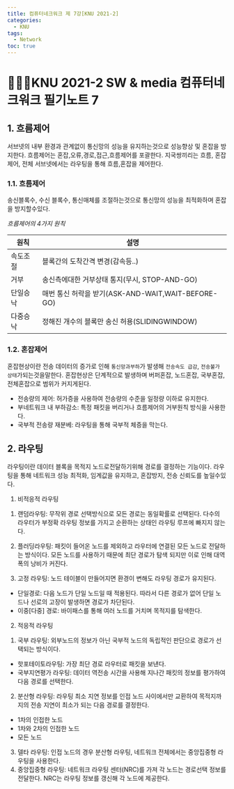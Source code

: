 ```yaml
---
title: 컴퓨터네크워크 제 7강[KNU 2021-2]
categories:
  - KNU
tags:
  - Network
toc: true
---  
```


# 👨‍💻🏫KNU 2021-2 SW & media 컴퓨터네크워크 필기노트 7

## 1. 흐름제어

서브넷의 내부 환경과 관계없이 통신망의 성능을 유지하는것으로 성능향상 및 혼잡을 방지한다. 흐름제어는 혼잡,오류,경로,접근,흐름제어를 포괄한다. 지국쌍끼리는 흐름, 혼잡제어, 전체 서브넷에서는 라우팅을 통해 흐름,혼잡을 제어한다.

### 1.1. 흐름제어

송신블록수, 수신 블록수, 통신매체를 조절하는것으로 통신망의 성능을 최적화하며 혼잡을 방지할수있다.

*흐름제어의 4가지 원칙*

|원칙|설명|
|-|-|
|속도조절|블록간의 도착간격 변경(감속등..)|
|거부|송신측에대한 거부상태 통지(무시, STOP-AND-GO)|
|단일승낙|매번 통신 허락을 받기(ASK-AND-WAIT,WAIT-BEFORE-GO)|
|다중승낙|정해진 개수의 블록만 송신 허용(SLIDINGWINDOW)|

### 1.2. 혼잡제어

혼잡현상이란 전송 데이터의 증가로 인해 `통신망과부하`가 발생해 `전송속도 급감`, `전송불가 상태`가되는것을말한다.
혼잡현상은 단계적으로 발생하며 버퍼혼잡, 노드혼잡, 국부혼잡, 전체혼잡으로 범위가 커지게된다.

- 전송량의 제어: 허가증을 사용하여 전송량의 수준을 일정량 이하로 유지한다.
- 부네트워크 내 부하감소: 특정 패킷을 버리거나 흐름제어의 거부원칙 방식을 사용한다.
- 국부적 전송량 재분베: 라우팅을 통해 국부적 체증을 막는다.

## 2. 라우팅

라우팅이란 데이터 블록을 목적지 노드로전달하기위해 경로를 결정하는 기능이다. 라우팅을 통해 네트워크 성능 최적화, 임계값을 유지하고, 혼잡방지, 전송 신뢰도를 높일수있다.

1. 비적응적 라우팅
1) 랜덤라우팅: 무작위 경로 선택방식으로 모든 경로는 동일확률로 선택된다. 다수의 라우터가 부정확 라우팅 정보를 가지고 순환하는 상태인 라우팅 루프에 빠지지 않는다.

2) 플러딩라우팅: 패킷이 들어온 노드를 제외하고 라우터에 연결된 모든 노드로 전달하는 방식이다. 모든 노드를 사용하기 때문에 최단 경로가 탐색 되지만 이로 인해 대역폭의 낭비가 커진다.

3) 고정 라우팅: 노드 테이블이 만들어지면 환경이 변해도 라우팅 경로가 유지된다.
- 단일경로: 다음 노드가 단일 노드일 때 적용된다. 따라서 다른 경로가 없어 단일 노드나 선로의 고장이 발생하면 경로가 차단된다.
- 이중[다중] 경로: 바이패스를 통해 여러 노드를 거치며 목적지를 탐색한다.


2. 적응적 라우팅
 1) 국부 라우팅: 외부노드의 정보가 아닌 국부적 노드의 독립적인 판단으로 경로가 선택되는 방식이다.
- 핫포테이토라우팅: 가장 최단 경로 라우터로 패킷을 보낸다. 
- 국부지연평가 라우팅: 데이터 역전송 시간을 사용해 지나간 패킷의 정보를 평가하여 다음 경로를 선택한다.

 2) 분산형 라우팅: 라우팅 최소 지연 정보를 인접 노드 사이에서만 교환하여 목적지까지의 전송 지연이 최소가 되는 다음 경로를 결정한다. 
- 1차의 인접한 노드
- 1차와 2차의 인접한 노드
- 모든 노드

 3) 델타 라우팅: 인접 노드의 경우 분산형 라우팅, 네트워크 전체에서는 중앙집중형 라우팅을 사용한다.
 4) 중앙집중형 라우팅: 네트워크 라우팅 센터(NRC)를 가져 각 노드는 경로선택 정보를 전달한다. NRC는 라우팅 정보를 갱신해 각 노드에 제공한다. 
